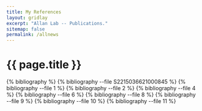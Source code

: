 ```yaml
---
title: My References
layout: gridlay
excerpt: "Allan Lab -- Publications."
sitemap: false
permalink: /allnews
---
```


{{ page.title }}
================

{% bibliography %}
{% bibliography --file S2215036621000845 %}
{% bibliography --file 1 %}
{% bibliography --file 2 %}
{% bibliography --file 4 %}
{% bibliography --file 6 %}
{% bibliography --file 8 %}
{% bibliography --file 9 %}
{% bibliography --file 10 %}
{% bibliography --file 11 %}
